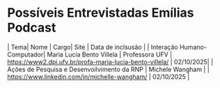 # Possíveis Entrevistadas Emílias Podcast

| Tema| Nome | Cargo| Site | Data de inclsusão | 
| Interação Humano-Computador| Maria Lucia Bento Villela | Professora UFV | <https://www2.dpi.ufv.br/profa-maria-lucia-bento-villela/> | 02/10/2025| 
| Ações de Pesquisa e Desenvoilvimento da RNP | Michele Wangham |  | <https://www.linkedin.com/in/michelle-wangham/> | 02/10/2025 |
